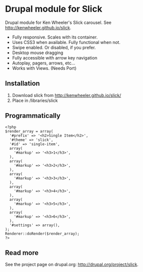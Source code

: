 Drupal module for Slick
==========
Drupal module for Ken Wheeler's Slick carousel. See http://kenwheeler.github.io/slick.

* Fully responsive. Scales with its container.
* Uses CSS3 when available. Fully functional when not.
* Swipe enabled. Or disabled, if you prefer.
* Desktop mouse dragging
* Fully accessible with arrow key navigation
* Autoplay, pagers, arrows, etc...
* Works with Views. (Needs Port)

## Installation
1. Download slick from http://kenwheeler.github.io/slick/
2. Place in /libraries/slick


## Programmatically

    <?php
    $render_array = array(
      '#prefix' => '<h2>Single Item</h2>',
      '#theme' => 'slick',
      '#id' => 'single-item',
      array(
        '#markup' => '<h3>1</h3>',
      ),
      array(
        '#markup' => '<h3>2</h3>',
      ),
      array(
        '#markup' => '<h3>3</h3>',
      ),
      array(
        '#markup' => '<h3>4</h3>',
      ),
      array(
        '#markup' => '<h3>5</h3>',
      ),
      array(
        '#markup' => '<h3>6</h3>',
      ),
      '#settings' => array(),
    );
    Renderer::doRender($render_array);
    ?>

## Read more

See the project page on drupal.org: http://drupal.org/project/slick.

